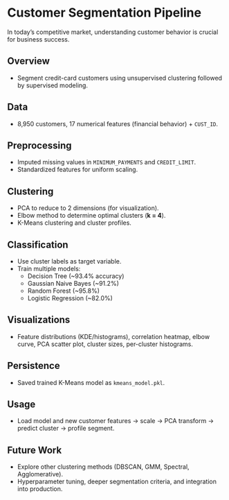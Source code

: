 

# Customer Segmentation Pipeline
In today’s competitive market, understanding customer behavior is crucial for business success.
## Overview
- Segment credit-card customers using unsupervised clustering followed by supervised modeling.

## Data
- 8,950 customers, 17 numerical features (financial behavior) + `CUST_ID`.

## Preprocessing
- Imputed missing values in `MINIMUM_PAYMENTS` and `CREDIT_LIMIT`.
- Standardized features for uniform scaling.

## Clustering
- PCA to reduce to 2 dimensions (for visualization).
- Elbow method to determine optimal clusters (**k = 4**).
- K-Means clustering and cluster profiles.

## Classification
- Use cluster labels as target variable.
- Train multiple models:
  - Decision Tree (~93.4% accuracy)
  - Gaussian Naive Bayes (~91.2%)
  - Random Forest (~95.8%)
  - Logistic Regression (~82.0%)

## Visualizations
- Feature distributions (KDE/histograms), correlation heatmap, elbow curve, PCA scatter plot, cluster sizes, per-cluster histograms.

## Persistence
- Saved trained K-Means model as `kmeans_model.pkl`.

## Usage
- Load model and new customer features → scale → PCA transform → predict cluster → profile segment.

## Future Work
- Explore other clustering methods (DBSCAN, GMM, Spectral, Agglomerative).
- Hyperparameter tuning, deeper segmentation criteria, and integration into production.

